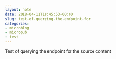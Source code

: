 ```yaml
---
layout: note
date: 2018-04-11T18:45:53+00:00
slug: test-of-querying-the-endpoint-for
categories:
- microblog
- micropub
- test
---
```

Test of querying the endpoint for the source content

